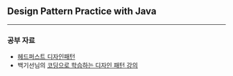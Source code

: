 ## Design Pattern Practice with Java

---

### 공부 자료

- [헤드퍼스트 디자인패턴](http://www.yes24.com/Product/Goods/108192370)
- 백기선님의 [코딩으로 학습하는 디자인 패턴 강의](https://www.inflearn.com/course/%EB%94%94%EC%9E%90%EC%9D%B8-%ED%8C%A8%ED%84%B4/dashboard)